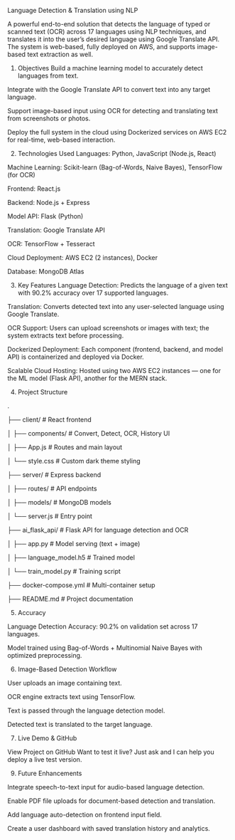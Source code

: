 Language Detection & Translation using NLP

A powerful end-to-end solution that detects the language of typed or scanned text (OCR) across 17 languages using NLP techniques, and translates it into the user’s desired language using Google Translate API. The system is web-based, fully deployed on AWS, and supports image-based text extraction as well.


1.  Objectives
Build a machine learning model to accurately detect languages from text.

Integrate with the Google Translate API to convert text into any target language.

Support image-based input using OCR for detecting and translating text from screenshots or photos.

Deploy the full system in the cloud using Dockerized services on AWS EC2 for real-time, web-based interaction.


2.  Technologies Used
Languages: Python, JavaScript (Node.js, React)

Machine Learning: Scikit-learn (Bag-of-Words, Naive Bayes), TensorFlow (for OCR)

Frontend: React.js

Backend: Node.js + Express

Model API: Flask (Python)

Translation: Google Translate API

OCR: TensorFlow + Tesseract

Cloud Deployment: AWS EC2 (2 instances), Docker

Database: MongoDB Atlas


3.  Key Features
 Language Detection: Predicts the language of a given text with 90.2% accuracy over 17 supported languages.

 Translation: Converts detected text into any user-selected language using Google Translate.

 OCR Support: Users can upload screenshots or images with text; the system extracts text before processing.

 Dockerized Deployment: Each component (frontend, backend, and model API) is containerized and deployed via Docker.

 Scalable Cloud Hosting: Hosted using two AWS EC2 instances — one for the ML model (Flask API), another for the MERN stack.


4.  Project Structure
   
.

├── client/                         # React frontend

│   ├── components/                # Convert, Detect, OCR, History UI

│   ├── App.js                     # Routes and main layout

│   └── style.css                  # Custom dark theme styling


├── server/                         # Express backend

│   ├── routes/                   # API endpoints

│   ├── models/                   # MongoDB models

│   └── server.js                 # Entry point


├── ai_flask_api/                   # Flask API for language detection and OCR

│   ├── app.py                    # Model serving (text + image)

│   ├── language_model.h5         # Trained model

│   └── train_model.py            # Training script


├── docker-compose.yml             # Multi-container setup

├── README.md                      # Project documentation



5.  Accuracy
   
Language Detection Accuracy: 90.2% on validation set across 17 languages.

Model trained using Bag-of-Words + Multinomial Naive Bayes with optimized preprocessing.


6.  Image-Based Detection Workflow
   
User uploads an image containing text.

OCR engine extracts text using TensorFlow.

Text is passed through the language detection model.

Detected text is translated to the target language.


7.  Live Demo & GitHub
   
 View Project on GitHub
 Want to test it live? Just ask and I can help you deploy a live test version.


9.  Future Enhancements
    
Integrate speech-to-text input for audio-based language detection.

Enable PDF file uploads for document-based detection and translation.

Add language auto-detection on frontend input field.

Create a user dashboard with saved translation history and analytics.
